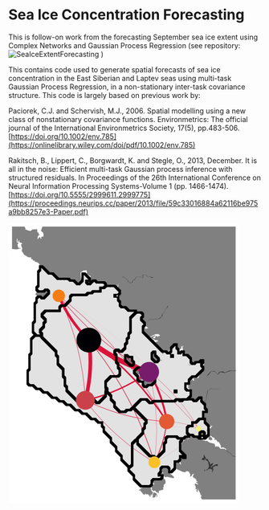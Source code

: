 # Sea Ice Concentration Forecasting
This is follow-on work from the forecasting September sea ice extent using Complex Networks and Gaussian Process Regression (see repository: ![SeaIceExtentForecasting](https://github.com/William-gregory/SeaIceExtentForecasting) )

This contains code used to generate spatial forecasts of sea ice concentration in the East Siberian and Laptev seas using multi-task Gaussian Process Regression, in a non-stationary inter-task covariance structure. This code is largely based on previous work by:

Paciorek, C.J. and Schervish, M.J., 2006. Spatial modelling using a new class of nonstationary covariance functions. Environmetrics: The official journal of the International Environmetrics Society, 17(5), pp.483-506. [https://doi.org/10.1002/env.785](https://onlinelibrary.wiley.com/doi/pdf/10.1002/env.785)

Rakitsch, B., Lippert, C., Borgwardt, K. and Stegle, O., 2013, December. It is all in the noise: Efficient multi-task Gaussian process inference with structured residuals. In Proceedings of the 26th International Conference on Neural Information Processing Systems-Volume 1 (pp. 1466-1474). [https://doi.org/10.5555/2999611.2999775](https://proceedings.neurips.cc/paper/2013/file/59c33016884a62116be975a9bb8257e3-Paper.pdf)

![alt text](https://github.com/William-gregory/SeaIceConcentrationForecasting/blob/main/images/network_inputs.png)
